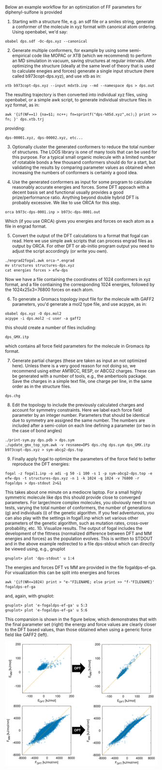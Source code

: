 
Below an example workflow for an optimization of FF parameters for diphenyl-sulfone is provided

1. Starting with a structure file, e.g. an sdf file or a smiles string, generate a conformer of the molecule in xyz 
format with canonical atom ordering. Using openbabel, we'd say:

```
obabel dps.sdf -Oc-dps.xyz --canonical
```

2. Generate multiple conformers, for example by using some semi-empirical code like MOPAC or XTB (which we recommend) 
to perform an MD simulation in vacuum, saving structures at 
regular intervals. After optimizing the structure (ideally at the same level of 
theory that is used to calculate enegies and forces) generate a single 
input structure (here called b973copt-dps.xyz), and use xtb as in:

```
xtb b973copt-dps.xyz --input mdxtb.inp --md --namespace dps > dps.out
```

The resulting trajectory is then converted into individual xyz files, using openbabel, 
or a simple awk script, to generate individual structure files in xyz format, as in:

```
awk '{if(NF==1) {na=$1; nc++; fn=sprintf("dps-%05d.xyz",nc);} print >> fn; }' dps.xtb.trj
```

providing:

```
dps-00001.xyz, dps-00002.xyz, etc...
```

3. Optionally cluster the generated conformers to reduce the total number of structures. 
The LOOS library is one of many tools that can be used for this purpose. For a typical 
small organic molecule with a limited number of rotatable bonds a few thousand conformers 
should do for a start, but validating the results by comparing parameter values as 
obtained when increasing the numbers of conformers is certainly a good idea.

4. Use the generated conformers as input for some program to calculate reasonably accurate energies and forces. 
Some DFT appoach with a decent basis set and functional usually provides a good prize/performance ratio. Anything 
beyond double hybrid DFT is probably excessive. We like to use ORCA for this step.

```
orca b973c-dps-0001.inp > b973c-dps-0001.out
```

Which (if you use ORCA) gives you energies and forces on each atom as a file in engrad format.

5. Convert the output of the DFT calculations to a format that fogal can read. Here we use simple 
awk scripts that can process engrad files as output by ORCA. For other DFT or ab-initio program output 
you need to adjust the script accordingly (or write you own).

```
./engrad2fogal.awk orca-*.engrad
mv structures structures-dps.xyz
cat energies forces > efw-dps
```

Now we have a file containing the coordinates of 1024 conformers in xyz format, and a file contiaining 
the corresponding 1024 energies, followed by the 1024x25x3=76800 forces on each atom.

6. To generate a Gromacs topology input file for the molecule with GAFF2 parameters, you'd generate a mol2 type file, and use acpype, 
as in:
```
obabel dps.xyz -O dps.mol2 
acpype -i dps.mol2 -c user -a gaff2
```
this should create a number of files including:
```
dps_GMX.itp
```
which contains all force field parameters for the molecule in Gromacs itp format.

7. Generate partial charges (these are taken as input an not optimized here). Unless there is a very good reason for not doing so, we recommend using either AM1BCC, RESP, or ABCG2 charges. These can be generated with a number of tools, e.g., 
the ambertools package. Save the charges 
in a simple text file, one charge per line, in the same order as in the structure files.
```
dps.chg
```
8. Edit the topology to include the previously calculated charges and account for symmetry constraints. Here we label each force field parameter by an integer number. Parameters that should be identical due to symmetry are assigned the same number. The numbers are included after a semi-colon on each line defining a parameter (or two in the case of bond angles)
```
./print-sym.py dps.pdb > dps.sym
./update_gmx_top_sym.awk -v resname=DPS dps.chg dps.sym dps_GMX.itp b973copt-dps.xyz > sym-abcg2-dps.top
```
9. Finally apply fogal to optimize the parameters of the force field to better reproduce the DFT energies:
```
fogal -z fogal1.inp -o adi -g 50 -i 100 -s 1 -p sym-abcg2-dps.top -e efw-dps -t structures-dps.xyz -n 1 -k 1024 -q 1024 -v 76800 -r fogaldps > dps-stdout 2>&1
```
This takes about one minute on a mediocre laptop. For a small highly symmetric molecule like dps this should provide close to converged parameters. For larger/more complex molecules, you obviously need to run tests, varying the total number of conformers, the number of generations (g) and individuals (i) of the genetic algorithm. If you feel adventurous, you can also play 
with the settings in fogal1.inp which set various 
other parameters of the genetic algorithm, such as mutation rates, cross-over probability, etc.
10. Visualize results. The output of fogal includes the development of the fittness (normalized difference between DFT and MM energies 
and forces) as the population evolves. This is written to STDOUT and in the above example redirected to a 
file dps-stdout which can directly be viewed using, e.g., gnuplot
```
gnuplot> plot 'dps-stdout' u 1:4
```
The energies and forces DFT vs MM are provided in the file fogaldps-ef-ga. For visualization this can be split into energies and forces
```
awk '{if(NR<=1024) print > "e-"FILENAME; else print >> "f-"FILENAME}' fogaldps-ef-ga
```
and, again, with gnuplot:
```
gnuplot> plot 'e-fogaldps-ef-ga' u 5:3
gnuplot> plot 'e-fogaldps-ef-ga' u 5:6
```
This comparsion is shown in the figure below, which demonstrates that with the final parameter set (right) the energy and force values are clearly closer to the DFT based values, than those obtained when using a generic force field like GAFF2 (left).

![optimization](./opt.png)
